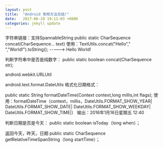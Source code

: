 ```yaml
---
layout: post
title:  "Android 常用方法总结!"
date:   2017-06-20 19:11:03 +0800
categories: jekyll update
---
```


字符串链接：支持SpannableString
public static CharSequence concat(CharSequence... text)
使用：TextUtils.concat("Hello"," ","World!").toString(); -----> Hello World!

判断字符串中是否是纯数字：
public static boolean concat(CharSequence str);

android.webkit.URLUtil

android.text.format.DateUtils
格式化日期格式：

public static String formatDateTime(Context context,long millis,int flags);
使用：formatDateTime（context，millis，DateUtils.FORMAT_SHOW_YEAR|
DateUtils.FORMAT_SHOW_DATE|
DateUtils.FORMAT_SHOW_WEEKDAY|
DateUtils.FORMAT_SHOW_TIME|）
输出：2016年1月16日星期五 12:40

判断日期是否是今天：
public static boolean isToday（long when）；

返回今天，昨天，日期
public static CharSequence getRelativeTimeSpanString（long startTime）；

